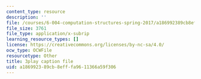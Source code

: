 ```yaml
---
content_type: resource
description: ''
file: /courses/6-004-computation-structures-spring-2017/a186992389cb8efffa9611366a59f306_VHVsCE9XmQk.srt
file_size: 3761
file_type: application/x-subrip
learning_resource_types: []
license: https://creativecommons.org/licenses/by-nc-sa/4.0/
ocw_type: OCWFile
resourcetype: Other
title: 3play caption file
uid: a1869923-89cb-8eff-fa96-11366a59f306
---
```


